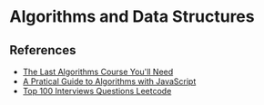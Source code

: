 # Algorithms and Data Structures

## References

- [The Last Algorithms Course You'll Need](https://frontendmasters.com/courses/algorithms/)
- [A Pratical Guide to Algorithms with JavaScript](https://frontendmasters.com/courses/practical-algorithms/)
- [Top 100 Interviews Questions Leetcode](https://leetcode.com/problem-list/top-interview-questions/)